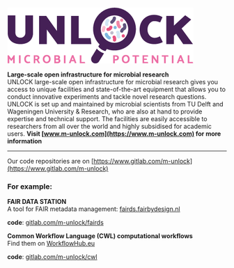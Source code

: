[![UNLOCK.com](logo_unlock_tagline_color.png)](https://www.m-unlock.com/)

**Large-scale open infrastructure for microbial research**\
UNLOCK large-scale open infrastructure for microbial research gives you access to unique facilities and state-of-the-art equipment that allows you to conduct innovative experiments and tackle novel research questions. UNLOCK is set up and maintained by microbial scientists from TU Delft and Wageningen University & Research, who are also at hand to provide expertise and technical support. The facilities are easily accessible to researchers from all over the world and highly subsidised for academic users. **Visit [www.m-unlock.com](https://www.m-unlock.com) for more information**

---

Our code repositories are on [https://www.gitlab.com/m-unlock](https://www.gitlab.com/m-unlock)

### For example:

**FAIR DATA STATION**\
A tool for FAIR metadata management: [fairds.fairbydesign.nl](https://fairds.fairbydesign.nl)

**code**: [gitlab.com/m-unlock/fairds](https://www.gitlab.com/m-unlock/fairds)


**Common Workflow Language (CWL) computational workflows**\
Find them on [WorkflowHub.eu](https://workflowhub.eu/projects/16#workflows)

**code**: [gitlab.com/m-unlock/cwl](https://www.gitlab.com/m-unlock/cwl)

<!--

**Here are some ideas to get you started:**

🙋‍♀️ A short introduction - what is your organization all about?
🌈 Contribution guidelines - how can the community get involved?
👩‍💻 Useful resources - where can the community find your docs? Is there anything else the community should know?
🍿 Fun facts - what does your team eat for breakfast?
🧙 Remember, you can do mighty things with the power of [Markdown](https://docs.github.com/github/writing-on-github/getting-started-with-writing-and-formatting-on-github/basic-writing-and-formatting-syntax)
-->
